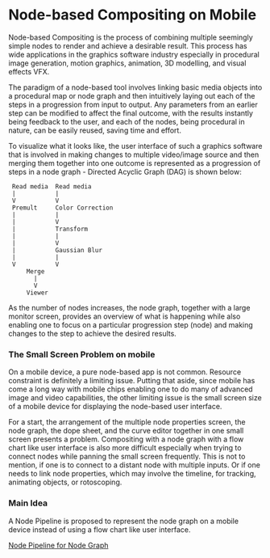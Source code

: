 # Node-based Compositing on Mobile

Node-based Compositing is the process of combining multiple seemingly simple nodes to render and achieve a desirable result. This process has wide applications in the graphics software industry especially in procedural image generation, motion graphics, animation, 3D modelling, and visual effects VFX.

The paradigm of a node-based tool involves linking basic media objects into a procedural map or node graph and then intuitively laying out each of the steps in a progression from input to output. Any parameters from an earlier step can be modified to affect the final outcome, with the results instantly being feedback to the user, and each of the nodes, being procedural in nature, can be easily reused, saving time and effort.

To visualize what it looks like, the user interface of such a graphics software that is involved in making changes to multiple video/image source and then merging them together into one outcome is represented as a progression of steps in a node graph - Directed Acyclic Graph (DAG) is shown below:
  
     Read media  Read media
     |           |     
     V           V     
     Premult     Color Correction
     |           |
     |           V
     |           Transform
     |           |
     |           V
     |           Gaussian Blur
     |           |
     V           V
         Merge
           |
           V
         Viewer

As the number of nodes increases, the node graph, together with a large monitor screen, provides an overview of what is happening while also enabling one to focus on a particular progression step (node) and making changes to the step to achieve the desired results.
 
### The Small Screen Problem on mobile
 
On a mobile device, a pure node-based app is not common. Resource constraint is definitely a limiting issue. Putting that aside, since mobile has come a long way with mobile chips enabling one to do many of advanced image and video capabilities, the other limiting issue is the small screen size of a mobile device for displaying the node-based user interface.
 
For a start, the arrangement of the multiple node properties screen, the node graph, the dope sheet, and the curve editor together in one small screen presents a problem. Compositing with a node graph with a flow chart like user interface is also more difficult especially when trying to connect nodes while panning the small screen frequently. This is not to mention, if one is to connect to a distant node with multiple inputs. Or if one needs to link node properties, which may involve the timeline, for tracking, animating objects, or rotoscoping.
 
### Main Idea
 
A Node Pipeline is proposed to represent the node graph on a mobile device instead of using a flow chart like user interface. 

[Node Pipeline for Node Graph](NodePipeline.md)

